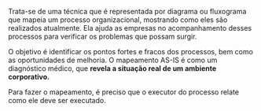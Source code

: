 Trata-se de uma técnica que é representada por diagrama ou fluxograma que mapeia um processo organizacional, mostrando como eles são realizados atualmente. Ela ajuda as empresas no acompanhamento desses processos para verificar os problemas que possam surgir.

O objetivo é identificar os pontos fortes e fracos dos processos, bem como as oportunidades de melhoria. O mapeamento AS-IS é como um diagnóstico médico, que **revela a situação real de um ambiente corporativo.**

Para fazer o mapeamento, é preciso que o executor do processo relate como ele deve ser executado. 